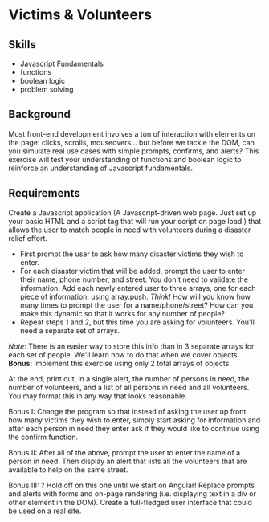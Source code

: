 Victims & Volunteers
==============

Skills
-------------
- Javascript Fundamentals
- functions
- boolean logic
- problem solving

Background
---------
Most front-end development involves a ton of interaction with elements on the page: clicks, scrolls, mouseovers... but before we tackle the DOM, can you simulate real use cases with simple prompts, confirms, and alerts? This exercise will test your understanding of functions and boolean logic to reinforce an understanding of Javascript fundamentals.

Requirements
-------------
Create a Javascript application (A Javascript-driven web page. Just set up your basic HTML and a script tag that will run your script on page load.) that allows the user to match people in need with volunteers during a disaster relief effort.

- First prompt the user to ask how many disaster victims they wish to enter.
- For each disaster victim that will be added, prompt the user to enter their name, phone number, and street. You don't need to validate the information. Add each newly entered user to three arrays, one for each piece of information, using array.push. <em>Think!</em> How will you know how many times to prompt the user for a name/phone/street? How can you make this dynamic so that it works for any number of people?
- Repeat steps 1 and 2, but this time you are asking for volunteers. You'll need a separate set of arrays.

<em>Note</em>: There is an easier way to store this info than in 3 separate arrays for each set of people. We'll learn how to do that when we cover objects. <strong>Bonus</strong>: Implement this exercise using only 2 total arrays of objects.

At the end, print out, in a single alert, the number of persons in need, the number of volunteers, and a list of all persons in need and all volunteers. You may format this in any way that looks reasonable.

Bonus I:
Change the program so that instead of asking the user up front how many victims they wish to enter, simply start asking for information and after each person in need they enter ask if they would like to continue using the confirm function.

Bonus II:
After all of the above, prompt the user to enter the name of a person in need. Then display an alert that lists all the volunteers that are available to help on the same street.

Bonus III:
? Hold off on this one until we start on Angular! Replace prompts and alerts with forms and on-page rendering (i.e. displaying text in a div or other element in the DOM). Create a full-fledged user interface that could be used on a real site.